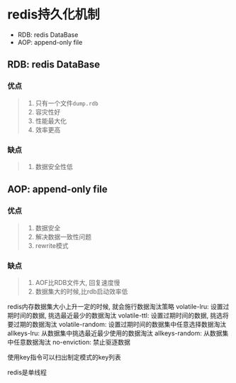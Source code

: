 # redis持久化机制
- RDB: redis DataBase
- AOP: append-only file
## RDB: redis DataBase
### 优点
> 1. 只有一个文件`dump.rdb`
> 2. 容灾性好
> 3. 性能最大化
> 4. 效率更高
### 缺点
> 1. 数据安全性低

## AOP: append-only file
### 优点
> 1. 数据安全
> 2. 解决数据一致性问题
> 3. rewrite模式
### 缺点
>1. AOF比RDB文件大, 回复速度慢
>2. 数据集大的时候,比rdb启动效率低


redis内存数据集大小上升一定的时候, 就会施行数据淘汰策略
volatile-lru: 设置过期时间的数据, 挑选最近最少的数据淘汰
volatile-ttl: 设置过期时间的数据, 挑选将要过期的数据淘汰
volatile-random: 设置过期时间的数据集中任意选择数据淘汰
allkeys-lru: 从数据集中挑选最近最少使用的数据淘汰
allkeys-random: 从数据集中任意数据淘汰
no-enviction: 禁止驱逐数据


使用key指令可以扫出制定模式的key列表

redis是单线程